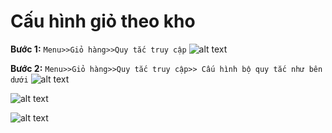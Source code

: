 # Cấu hình giỏ theo kho

**Bước 1:** ```Menu>>Giỏ hàng>>Quy tắc truy cập```
![alt text](./ảnh1/image-36.png)

**Bước 2:** ```Menu>>Giỏ hàng>>Quy tắc truy cập>> Cấu hình bộ quy tắc như bên dưới```
![alt text](./ảnh1/image-39.png)

![alt text](./ảnh1/image-40.png)

![alt text](./ảnh1/image-41.png)